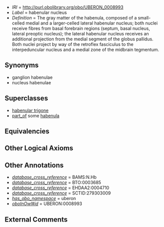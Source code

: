  * *IRI* = http://purl.obolibrary.org/obo/UBERON_0008993
 * *Label* = habenular nucleus
 * *Definition* = The gray matter of the habenula, composed of a small-celled medial and a larger-celled lateral habenular nucleus; both nuclei receive fibres from basal forebrain regions (septum, basal nucleus, lateral preoptic nucleus); the lateral habenular nucleus receives an additional projection from the medial segment of the globus pallidus. Both nuclei project by way of the retroflex fasciculus to the interpeduncular nucleus and a medial zone of the midbrain tegmentum.

## Synonyms

 * ganglion habenulae
 * nucleus habenulae

## Superclasses

 * [habenular trigone](../../UBERON/45/UBERON_0000445.md)
 * [part_of](../../BFO/50/BFO_0000050.md) some [habenula](../../UBERON/04/UBERON_0001904.md)

## Equivalencies


## Other Logical Axioms


## Other Annotations

 * *[database_cross_reference](../../ef/oboInOwl#hasDbXref.md)* = BAMS:N.Hb
 * *[database_cross_reference](../../ef/oboInOwl#hasDbXref.md)* = BTO:0003685
 * *[database_cross_reference](../../ef/oboInOwl#hasDbXref.md)* = EHDAA2:0004710
 * *[database_cross_reference](../../ef/oboInOwl#hasDbXref.md)* = SCTID:279303009
 * *[has_obo_namespace](../../ce/oboInOwl#hasOBONamespace.md)* = uberon
 * *[oboInOwl#id](../../id/oboInOwl#id.md)* = UBERON:0008993

## External Comments

